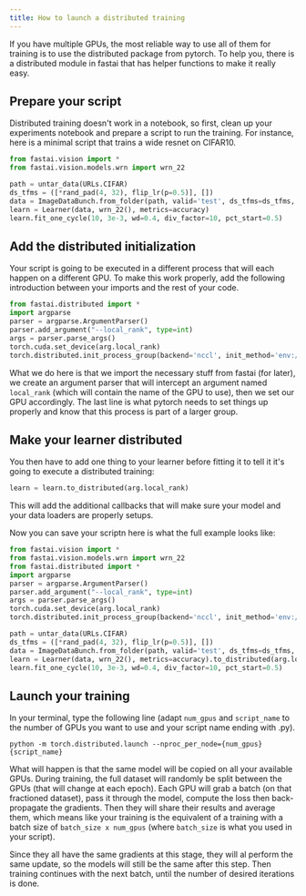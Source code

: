 ```yaml
---
title: How to launch a distributed training
---
```


If you have multiple GPUs, the most reliable way to use all of them for training is to use the distributed package from pytorch. To help you, there is a distributed module in fastai that has helper functions to make it really easy.

## Prepare your script

Distributed training doesn't work in a notebook, so first, clean up your experiments notebook and prepare a script to run the training. For instance, here is a minimal script that trains a wide resnet on CIFAR10.

``` python
from fastai.vision import *
from fastai.vision.models.wrn import wrn_22

path = untar_data(URLs.CIFAR)
ds_tfms = ([*rand_pad(4, 32), flip_lr(p=0.5)], [])
data = ImageDataBunch.from_folder(path, valid='test', ds_tfms=ds_tfms, bs=128).normalize(cifar_stats)
learn = Learner(data, wrn_22(), metrics=accuracy)
learn.fit_one_cycle(10, 3e-3, wd=0.4, div_factor=10, pct_start=0.5)
```

## Add the distributed initialization

Your script is going to be executed in a different process that will each happen on a different GPU. To make this work properly, add the following introduction between your imports and the rest of your code.

``` python
from fastai.distributed import *
import argparse
parser = argparse.ArgumentParser()
parser.add_argument("--local_rank", type=int)
args = parser.parse_args()
torch.cuda.set_device(arg.local_rank)
torch.distributed.init_process_group(backend='nccl', init_method='env://')
```

What we do here is that we import the necessary stuff from fastai (for later), we create an argument parser that will intercept an argument named `local_rank` (which will contain the name of the GPU to use), then we set our GPU accordingly. The last line is what pytorch needs to set things up properly and know that this process is part of a larger group.

## Make your learner distributed

You then have to add one thing to your learner before fitting it to tell it it's going to execute a distributed training:
``` python
learn = learn.to_distributed(arg.local_rank)
```
This will add the additional callbacks that will make sure your model and your data loaders are properly setups.

Now you can save your scriptn here is what the full example looks like:

``` python
from fastai.vision import *
from fastai.vision.models.wrn import wrn_22
from fastai.distributed import *
import argparse
parser = argparse.ArgumentParser()
parser.add_argument("--local_rank", type=int)
args = parser.parse_args()
torch.cuda.set_device(arg.local_rank)
torch.distributed.init_process_group(backend='nccl', init_method='env://')

path = untar_data(URLs.CIFAR)
ds_tfms = ([*rand_pad(4, 32), flip_lr(p=0.5)], [])
data = ImageDataBunch.from_folder(path, valid='test', ds_tfms=ds_tfms, bs=128).normalize(cifar_stats)
learn = Learner(data, wrn_22(), metrics=accuracy).to_distributed(arg.local_rank)
learn.fit_one_cycle(10, 3e-3, wd=0.4, div_factor=10, pct_start=0.5)
```

## Launch your training

In your terminal, type the following line (adapt `num_gpus` and `script_name` to the number of GPUs you want to use and your script name ending with .py).
```
python -m torch.distributed.launch --nproc_per_node={num_gpus} {script_name}
```

What will happen is that the same model will be copied on all your available GPUs. During training, the full dataset will randomly be split between the GPUs (that will change at each epoch). Each GPU will grab a batch (on that fractioned dataset), pass it through the model, compute the loss then back-propagate the gradients. Then they will share their results and average them, which means like your training is the equivalent of a training with a batch size of `batch_size x num_gpus` (where `batch_size` is what you used in your script). 

Since they all have the same gradients at this stage, they will al perform the same update, so the models will still be the same after this step. Then training continues with the next batch, until the number of desired iterations is done.
